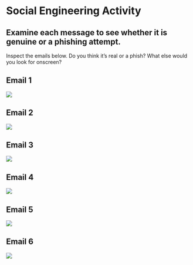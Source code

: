 # Social Engineering Activity # 

## Examine each message to see whether it is genuine or a phishing attempt. ##

Inspect the emails below. Do you think it’s real or a phish? What else would you look for onscreen?

## Email 1 ##
![](https://github.com/CS-Outreach-Session/Cyber-Hygiene/blob/main/images/examples-of-phishing-emails-netflix.png)


## Email 2 ##
![](https://github.com/CS-Outreach-Session/Cyber-Hygiene/blob/main/images/Phsing%20email_Miami.png)

## Email 3 ##
![](https://github.com/CS-Outreach-Session/Cyber-Hygiene/blob/main/images/email_screen_short.png)

## Email 4 ##
![](https://github.com/CS-Outreach-Session/Cyber-Hygiene/blob/main/images/phishing-email-examples-google-forms.png)

## Email 5 ##
![](https://github.com/CS-Outreach-Session/Cyber-Hygiene/blob/main/images/examples-of-phishing-emails-maersk-scam.png)

## Email 6 ##
![](https://github.com/CS-Outreach-Session/Cyber-Hygiene/blob/main/images/phishing-email-examples-american-express.png)
